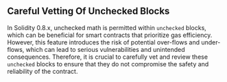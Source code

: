 ## Careful Vetting Of Unchecked Blocks
In Solidity 0.8.x, unchecked math is permitted within `unchecked` blocks, which can be beneficial for smart contracts that prioritize gas efficiency. However, this feature introduces the risk of potential over-flows and under-flows, which can lead to serious vulnerabilities and unintended consequences. Therefore, it is crucial to carefully vet and review these `unchecked` blocks to ensure that they do not compromise the safety and reliability of the contract.